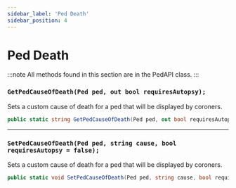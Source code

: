 ```yaml
---
sidebar_label: 'Ped Death'
sidebar_position: 4
---
```


# Ped Death

:::note
All methods found in this section are in the PedAPI class.
:::

### `GetPedCauseOfDeath(Ped ped, out bool requiresAutopsy);`

Sets a custom cause of death for a ped that will be displayed by coroners.

```csharp
public static string GetPedCauseOfDeath(Ped ped, out bool requiresAutopsy);
```

---

### `SetPedCauseOfDeath(Ped ped, string cause, bool requiresAutopsy = false);`

Sets a custom cause of death for a ped that will be displayed by coroners.

```csharp
public static void SetPedCauseOfDeath(Ped ped, string cause, bool requiresAutopsy = false);
```